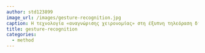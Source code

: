 ```yaml
---
author: std123899
image_url: /images/gesture-recognition.jpg
caption: Η τεχνολογία «αναγνώρισης χειρονομίας» στη έξυπνη τηλεόραση δίνει τη δυνατότητα στον χρήστη να συνεργάζεται με μια συσκευή για να επιτύχει συγκεκριμένες εργασίες χωρίς να χρειαστεί να την αγγίξετε.
title: gesture-recognition
categories:
  - method
---
```


